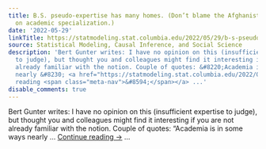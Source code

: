 ```yaml
---
title: B.S. pseudo-expertise has many homes. (Don’t blame the Afghanistan/Iraq war
  on academic specialization.)
date: '2022-05-29'
linkTitle: https://statmodeling.stat.columbia.edu/2022/05/29/b-s-pseudo-expertise-comes-from-many-directions/
source: Statistical Modeling, Causal Inference, and Social Science
description: 'Bert Gunter writes: I have no opinion on this (insufficient expertise
  to judge), but thought you and colleagues might find it interesting if you are not
  already familiar with the notion. Couple of quotes: &#8220;Academia is in some ways
  nearly &#8230; <a href="https://statmodeling.stat.columbia.edu/2022/05/29/b-s-pseudo-expertise-comes-from-many-directions/">Continue
  reading <span class="meta-nav">&#8594;</span></a> ...'
disable_comments: true
---
```

Bert Gunter writes: I have no opinion on this (insufficient expertise to judge), but thought you and colleagues might find it interesting if you are not already familiar with the notion. Couple of quotes: &#8220;Academia is in some ways nearly &#8230; <a href="https://statmodeling.stat.columbia.edu/2022/05/29/b-s-pseudo-expertise-comes-from-many-directions/">Continue reading <span class="meta-nav">&#8594;</span></a> ...